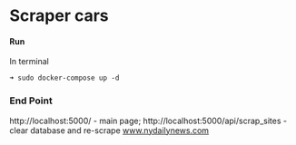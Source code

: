# Scraper cars

#### Run
In terminal

    ➜ sudo docker-compose up -d

### End Point

http://localhost:5000/ - main page;
http://localhost:5000/api/scrap_sites - clear database and re-scrape www.nydailynews.com